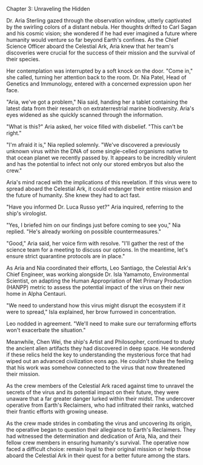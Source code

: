 Chapter 3: Unraveling the Hidden

Dr. Aria Sterling gazed through the observation window, utterly captivated by the swirling colors of a distant nebula. Her thoughts drifted to Carl Sagan and his cosmic vision; she wondered if he had ever imagined a future where humanity would venture so far beyond Earth's confines. As the Chief Science Officer aboard the Celestial Ark, Aria knew that her team's discoveries were crucial for the success of their mission and the survival of their species.

Her contemplation was interrupted by a soft knock on the door. "Come in," she called, turning her attention back to the room. Dr. Nia Patel, Head of Genetics and Immunology, entered with a concerned expression upon her face.

"Aria, we've got a problem," Nia said, handing her a tablet containing the latest data from their research on extraterrestrial marine biodiversity. Aria's eyes widened as she quickly scanned through the information.

"What is this?" Aria asked, her voice filled with disbelief. "This can't be right."

"I'm afraid it is," Nia replied solemnly. "We've discovered a previously unknown virus within the DNA of some single-celled organisms native to that ocean planet we recently passed by. It appears to be incredibly virulent and has the potential to infect not only our stored embryos but also the crew."

Aria's mind raced with the implications of this revelation. If this virus were to spread aboard the Celestial Ark, it could endanger their entire mission and the future of humanity. She knew they had to act fast.

"Have you informed Dr. Luca Russo yet?" Aria inquired, referring to the ship's virologist.

"Yes, I briefed him on our findings just before coming to see you," Nia replied. "He's already working on possible countermeasures."

"Good," Aria said, her voice firm with resolve. "I'll gather the rest of the science team for a meeting to discuss our options. In the meantime, let's ensure strict quarantine protocols are in place."

As Aria and Nia coordinated their efforts, Leo Santiago, the Celestial Ark's Chief Engineer, was working alongside Dr. Isla Yamamoto, Environmental Scientist, on adapting the Human Appropriation of Net Primary Production (HANPP) metric to assess the potential impact of the virus on their new home in Alpha Centauri.

"We need to understand how this virus might disrupt the ecosystem if it were to spread," Isla explained, her brow furrowed in concentration.

Leo nodded in agreement. "We'll need to make sure our terraforming efforts won't exacerbate the situation."

Meanwhile, Chen Wei, the ship's Artist and Philosopher, continued to study the ancient alien artifacts they had discovered in deep space. He wondered if these relics held the key to understanding the mysterious force that had wiped out an advanced civilization eons ago. He couldn't shake the feeling that his work was somehow connected to the virus that now threatened their mission.

As the crew members of the Celestial Ark raced against time to unravel the secrets of the virus and its potential impact on their future, they were unaware that a far greater danger lurked within their midst. The undercover operative from Earth's Reclaimers, who had infiltrated their ranks, watched their frantic efforts with growing unease.

As the crew made strides in combating the virus and uncovering its origin, the operative began to question their allegiance to Earth's Reclaimers. They had witnessed the determination and dedication of Aria, Nia, and their fellow crew members in ensuring humanity's survival. The operative now faced a difficult choice: remain loyal to their original mission or help those aboard the Celestial Ark in their quest for a better future among the stars.